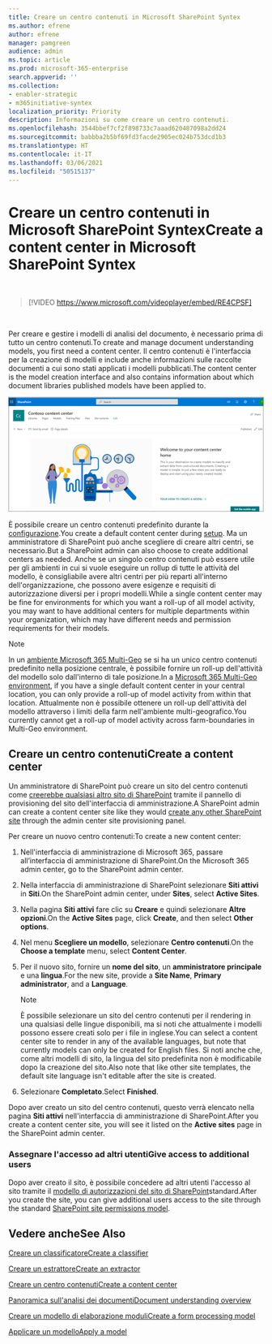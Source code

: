 ```yaml
---
title: Creare un centro contenuti in Microsoft SharePoint Syntex
ms.author: efrene
author: efrene
manager: pamgreen
audience: admin
ms.topic: article
ms.prod: microsoft-365-enterprise
search.appverid: ''
ms.collection:
- enabler-strategic
- m365initiative-syntex
localization_priority: Priority
description: Informazioni su come creare un centro contenuti.
ms.openlocfilehash: 3544bbef7cf2f898733c7aaad620487098a2dd24
ms.sourcegitcommit: babbba2b5bf69fd3facde2905ec024b753dcd1b3
ms.translationtype: HT
ms.contentlocale: it-IT
ms.lasthandoff: 03/06/2021
ms.locfileid: "50515137"
---
```

# <a name="create-a-content-center-in-microsoft-sharepoint-syntex"></a><span data-ttu-id="bef22-103">Creare un centro contenuti in Microsoft SharePoint Syntex</span><span class="sxs-lookup"><span data-stu-id="bef22-103">Create a content center in Microsoft SharePoint Syntex</span></span>


</br>

> [!VIDEO https://www.microsoft.com/videoplayer/embed/RE4CPSF]

</br>

<span data-ttu-id="bef22-104">Per creare e gestire i modelli di analisi del documento, è necessario prima di tutto un centro contenuti.</span><span class="sxs-lookup"><span data-stu-id="bef22-104">To create and manage document understanding models, you first need a content center.</span></span> <span data-ttu-id="bef22-105">Il centro contenuti è l'interfaccia per la creazione di modelli e include anche informazioni sulle raccolte documenti a cui sono stati applicati i modelli pubblicati.</span><span class="sxs-lookup"><span data-stu-id="bef22-105">The content center is the model creation interface and also contains information about which document libraries published models have been applied to.</span></span></br>

   ![Selezionare una raccolta documenti](../media/content-understanding/content-center-page.png)</br>

<span data-ttu-id="bef22-107">È possibile creare un centro contenuti predefinito durante la [configurazione](set-up-content-understanding.md).</span><span class="sxs-lookup"><span data-stu-id="bef22-107">You create a default content center during [setup](set-up-content-understanding.md).</span></span> <span data-ttu-id="bef22-108">Ma un amministratore di SharePoint può anche scegliere di creare altri centri, se necessario.</span><span class="sxs-lookup"><span data-stu-id="bef22-108">But a SharePoint admin can also choose to create additional centers as needed.</span></span> <span data-ttu-id="bef22-109">Anche se un singolo centro contenuti può essere utile per gli ambienti in cui si vuole eseguire un rollup di tutte le attività del modello, è consigliabile avere altri centri per più reparti all'interno dell'organizzazione, che possono avere esigenze e requisiti di autorizzazione diversi per i propri modelli.</span><span class="sxs-lookup"><span data-stu-id="bef22-109">While a single content center may be fine for environments for which you want a roll-up of all model activity, you may want to have additional centers for multiple departments within your organization, which may have different needs and permission requirements for their models.</span></span>

> [!NOTE]
> <span data-ttu-id="bef22-110">In un [ambiente Microsoft 365 Multi-Geo](https://docs.microsoft.com/microsoft-365/enterprise/microsoft-365-multi-geo) se si ha un unico centro contenuti predefinito nella posizione centrale, è possibile fornire un roll-up dell'attività del modello solo dall'interno di tale posizione.</span><span class="sxs-lookup"><span data-stu-id="bef22-110">In a [Microsoft 365 Multi-Geo environment](https://docs.microsoft.com/microsoft-365/enterprise/microsoft-365-multi-geo), if you have a single default content center in your central location, you can only provide a roll-up of model activity from within that location.</span></span> <span data-ttu-id="bef22-111">Attualmente non è possibile ottenere un roll-up dell'attività del modello attraverso i limiti della farm nell'ambiente multi-geografico.</span><span class="sxs-lookup"><span data-stu-id="bef22-111">You currently cannot get a roll-up of model activity across farm-boundaries in Multi-Geo environment.</span></span> 


## <a name="create-a-content-center"></a><span data-ttu-id="bef22-112">Creare un centro contenuti</span><span class="sxs-lookup"><span data-stu-id="bef22-112">Create a content center</span></span>

<span data-ttu-id="bef22-113">Un amministratore di SharePoint può creare un sito del centro contenuti come [creerebbe qualsiasi altro sito di SharePoint](https://docs.microsoft.com/sharepoint/create-site-collection) tramite il pannello di provisioning del sito dell'interfaccia di amministrazione.</span><span class="sxs-lookup"><span data-stu-id="bef22-113">A SharePoint admin can create a content center site like they would [create any other SharePoint site](https://docs.microsoft.com/sharepoint/create-site-collection) through the admin center site provisioning panel.</span></span>

<span data-ttu-id="bef22-114">Per creare un nuovo centro contenuti:</span><span class="sxs-lookup"><span data-stu-id="bef22-114">To create a new content center:</span></span>

1. <span data-ttu-id="bef22-115">Nell'interfaccia di amministrazione di Microsoft 365, passare all’interfaccia di amministrazione di SharePoint.</span><span class="sxs-lookup"><span data-stu-id="bef22-115">On the Microsoft 365 admin center, go to the SharePoint admin center.</span></span>

2. <span data-ttu-id="bef22-116">Nella interfaccia di amministrazione di SharePoint selezionare **Siti attivi** in **Siti**.</span><span class="sxs-lookup"><span data-stu-id="bef22-116">On the SharePoint admin center, under **Sites**, select **Active Sites**.</span></span>

3. <span data-ttu-id="bef22-117">Nella pagina **Siti attivi** fare clic su **Creare** e quindi selezionare **Altre opzioni**.</span><span class="sxs-lookup"><span data-stu-id="bef22-117">On the **Active Sites** page, click **Create**, and then select **Other options**.</span></span>

4. <span data-ttu-id="bef22-118">Nel menu **Scegliere un modello**, selezionare **Centro contenuti**.</span><span class="sxs-lookup"><span data-stu-id="bef22-118">On the **Choose a template** menu, select **Content Center**.</span></span>

5. <span data-ttu-id="bef22-119">Per il nuovo sito, fornire un **nome del sito**, un **amministratore principale** e una **lingua**.</span><span class="sxs-lookup"><span data-stu-id="bef22-119">For the new site, provide a **Site Name**, **Primary administrator**, and a **Language**.</span></span></br>

   > [!NOTE] 
   > <span data-ttu-id="bef22-120">È possibile selezionare un sito del centro contenuti per il rendering in una qualsiasi delle lingue disponibili, ma si noti che attualmente i modelli possono essere creati solo per i file in inglese.</span><span class="sxs-lookup"><span data-stu-id="bef22-120">You can select a content center site to render in any of the available languages, but note that currently models can only be created for English files.</span></span> <span data-ttu-id="bef22-121">Si noti anche che, come altri modelli di sito, la lingua del sito predefinita non è modificabile dopo la creazione del sito.</span><span class="sxs-lookup"><span data-stu-id="bef22-121">Also note that like other site templates, the default site language isn't editable after the site is created.</span></span></br>

6. <span data-ttu-id="bef22-122">Selezionare **Completato**.</span><span class="sxs-lookup"><span data-stu-id="bef22-122">Select **Finished**.</span></span>
 
<span data-ttu-id="bef22-123">Dopo aver creato un sito del centro contenuti, questo verrà elencato nella pagina **Siti attivi** nell'interfaccia di amministrazione di SharePoint.</span><span class="sxs-lookup"><span data-stu-id="bef22-123">After you create a content center site, you will see it listed on the **Active sites** page in the SharePoint admin center.</span></span> 

### <a name="give-access-to-additional-users"></a><span data-ttu-id="bef22-124">Assegnare l'accesso ad altri utenti</span><span class="sxs-lookup"><span data-stu-id="bef22-124">Give access to additional users</span></span>
 
<span data-ttu-id="bef22-125">Dopo aver creato il sito, è possibile concedere ad altri utenti l'accesso al sito tramite il [modello di autorizzazioni del sito di SharePoint](https://docs.microsoft.com/sharepoint/modern-experience-sharing-permissions)standard.</span><span class="sxs-lookup"><span data-stu-id="bef22-125">After you create the site, you can give additional users access to the site through the standard [SharePoint site permissions model](https://docs.microsoft.com/sharepoint/modern-experience-sharing-permissions).</span></span>

## <a name="see-also"></a><span data-ttu-id="bef22-126">Vedere anche</span><span class="sxs-lookup"><span data-stu-id="bef22-126">See Also</span></span>
[<span data-ttu-id="bef22-127">Creare un classificatore</span><span class="sxs-lookup"><span data-stu-id="bef22-127">Create a classifier</span></span>](create-a-classifier.md)

[<span data-ttu-id="bef22-128">Creare un estrattore</span><span class="sxs-lookup"><span data-stu-id="bef22-128">Create an extractor</span></span>](create-an-extractor.md)

[<span data-ttu-id="bef22-129">Creare un centro contenuti</span><span class="sxs-lookup"><span data-stu-id="bef22-129">Create a content center</span></span>](create-a-content-center.md)

[<span data-ttu-id="bef22-130">Panoramica sull'analisi dei documenti</span><span class="sxs-lookup"><span data-stu-id="bef22-130">Document understanding overview</span></span>](document-understanding-overview.md)

[<span data-ttu-id="bef22-131">Creare un modello di elaborazione moduli</span><span class="sxs-lookup"><span data-stu-id="bef22-131">Create a form processing model</span></span>](create-a-form-processing-model.md)

[<span data-ttu-id="bef22-132">Applicare un modello</span><span class="sxs-lookup"><span data-stu-id="bef22-132">Apply a model</span></span>](apply-a-model.md)    
